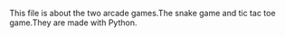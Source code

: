 This file is about the two arcade games.The snake game and tic tac toe game.They are made with Python.
